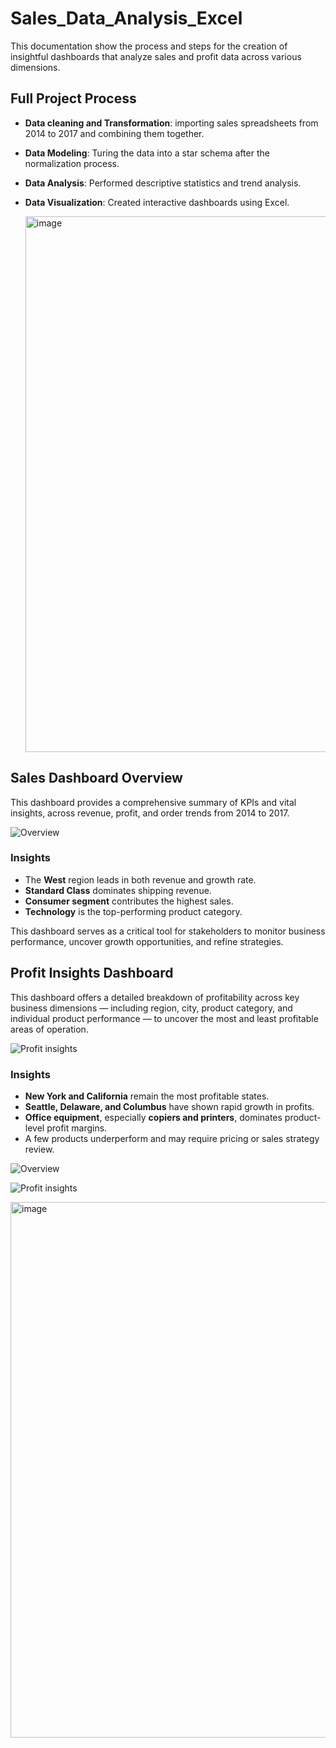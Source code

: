 # Sales_Data_Analysis_Excel
This documentation show the process and steps for the creation of insightful dashboards that analyze sales and profit data across various dimensions. 


## Full Project Process

- **Data cleaning and Transformation**: importing sales spreadsheets from 2014 to 2017 and combining them together.
- **Data Modeling**: Turing the data into a star schema after the normalization process.
- **Data Analysis**: Performed descriptive statistics and trend analysis.
- **Data Visualization**: Created interactive dashboards using Excel.

  <img width="1593" height="857" alt="image" src="https://github.com/user-attachments/assets/042cfe92-828d-4f55-a14e-495f1a922100" />

## Sales Dashboard Overview

This dashboard provides a comprehensive summary of KPIs and vital insights, across revenue, profit, and order trends from 2014 to 2017.

![Overview](https://github.com/user-attachments/assets/e7605e6f-78e1-49e2-a8a6-f0e0a4061d46)




### Insights

- The **West** region leads in both revenue and growth rate.
- **Standard Class** dominates shipping revenue.
- **Consumer segment** contributes the highest sales.
- **Technology** is the top-performing product category.

This dashboard serves as a critical tool for stakeholders to monitor business performance, uncover growth opportunities, and refine strategies.


## Profit Insights Dashboard

This dashboard offers a detailed breakdown of profitability across key business dimensions — including region, city, product category, and individual product performance — to uncover the most and least profitable areas of operation.


![Profit insights](https://github.com/user-attachments/assets/1b49c211-13f7-4661-a7ec-f82e217f6588)


### Insights

- **New York and California** remain the most profitable states.
- **Seattle, Delaware, and Columbus** have shown rapid growth in profits.
- **Office equipment**, especially **copiers and printers**, dominates product-level profit margins.
- A few products underperform and may require pricing or sales strategy review.



![Overview](https://github.com/user-attachments/assets/e7605e6f-78e1-49e2-a8a6-f0e0a4061d46)



![Profit insights](https://github.com/user-attachments/assets/1b49c211-13f7-4661-a7ec-f82e217f6588)

<img width="1593" height="857" alt="image" src="https://github.com/user-attachments/assets/042cfe92-828d-4f55-a14e-495f1a922100" />
